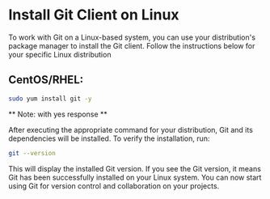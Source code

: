# Install Git Client on Linux

To work with Git on a Linux-based system, you can use your distribution's package manager to install the Git client. Follow the instructions below for your specific Linux distribution

## CentOS/RHEL:

```bash
sudo yum install git -y
```
** Note: with yes response **

After executing the appropriate command for your distribution, Git and its dependencies will be installed. To verify the installation, run:

```bash
git --version
```

This will display the installed Git version. If you see the Git version, it means Git has been successfully installed on your Linux system. You can now start using Git for version control and collaboration on your projects.
```
